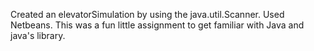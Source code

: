 Created an elevatorSimulation by using the java.util.Scanner. Used Netbeans. This was a fun little assignment to get familiar with Java and java's library.
